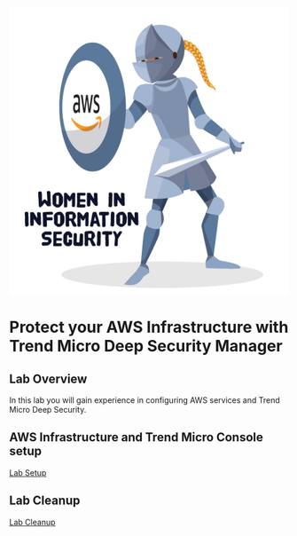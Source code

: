 ![](images/WIIS_Sticker_Final.PNG)
# Protect your AWS Infrastructure with Trend Micro Deep Security Manager


## Lab Overview
In this lab you will gain experience in configuring AWS services and Trend Micro Deep Security.

## AWS Infrastructure and Trend Micro Console setup
[Lab Setup](https://github.com/marykay25/women-in-security/tree/master/AWS_Lab_Setup)

## Lab Cleanup 
[Lab Cleanup](https://github.com/marykay25/women-in-security/tree/master/AWS_Lab_Cleanup)
